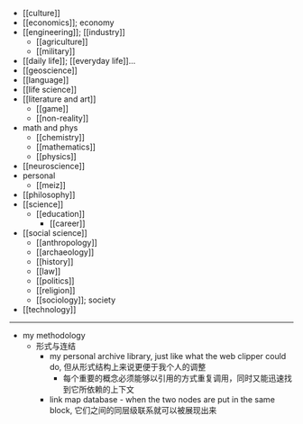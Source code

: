 - [[culture]]
- [[economics]]; economy
- [[engineering]]; [[industry]]
    - [[agriculture]]
    - [[military]]
- [[daily life]]; [[everyday life]]...
- [[geoscience]]
- [[language]]
- [[life science]]
- [[literature and art]]
    - [[game]]
    - [[non-reality]]
- math and phys
    - [[chemistry]]
    - [[mathematics]]
    - [[physics]]
- [[neuroscience]]
- personal
    - [[meiz]]
- [[philosophy]]
- [[science]]
    - [[education]]
        - [[career]]
- [[social science]]
    - [[anthropology]]
    - [[archaeology]]
    - [[history]]
    - [[law]]
    - [[politics]]
    - [[religion]]
    - [[sociology]]; society
- [[technology]]
- ---
- my methodology
    - 形式与连结
        - my personal archive library, just like what the web clipper could do, 但从形式结构上来说更便于我个人的调整
            - 每个重要的概念必须能够以引用的方式重复调用，同时又能迅速找到它所依赖的上下文
        - link map database - when the two nodes are put in the same block, 它们之间的同层级联系就可以被展现出来
